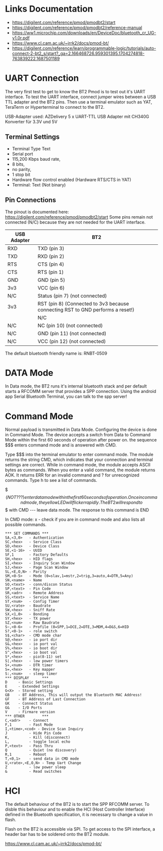 # Links Documentation

* https://digilent.com/reference/pmod/pmodbt2/start
* https://digilent.com/reference/pmod/pmodbt2/reference-manual
* https://ww1.microchip.com/downloads/en/DeviceDoc/bluetooth_cr_UG-v1.0r.pdf
* https://www.cl.cam.ac.uk/~jrrk2/docs/pmod-bt/
* https://digilent.com/reference/learn/programmable-logic/tutorials/auto-connect-2-bt2_s/start?_ga=2.166468726.959301395.1704274818-763839222.1687501189



# UART Connection

The very first test to get to know the BT2 Pmod is to test out it's UART interface.
To test the UART interface, connect jumper wires between a USB TTL adapter and the BT2 pins.
Then use a terminal emulator such as YAT, TeraTerm or Hyperterminal to connect to the BT2.

USB-Adapter used: AZDelivery 5 x UART-TTL USB Adapter mit CH340G Konverter für 3.3V und 5V


## Terminal Settings

* Terminal Type Text
* Serial port 
* 115,200 Kbps baud rate, 
* 8 bits, 
* no parity, 
* 1 stop bit
* Hardware flow control enabled (Hardware RTS/CTS in YAT)
* Terminal: Text (Not binary) 


## Pin Connections
The pinout is documented here: https://digilent.com/reference/pmod/pmodbt2/start
Some pins remain not connected (N/C) because they are not needed for the UART interface.

| USB Adapter	|	BT2 |
|---------------|--------|
|RXD 			|TXD (pin 3)|
|TXD 			|RXD (pin 2)|
|RTS			|CTS (pin 4)|
|CTS			|RTS (pin 1)|
|GND         	|GND (pin 5)|
|3v3         	|VCC (pin 6)|
|N/C         	|Status (pin 7) (not connected)|
|3v3         	|RST (pin 8) (Connected to 3v3 because connecting RST to GND performs a reset!)|
||N/C         	|NC (pin 9) (not connected)|
|N/C         	|NC (pin 10) (not connected)|
|N/C         	|GND (pin 11) (not connected)|
|N/C         	|VCC (pin 12) (not connected)|







The default bluetooth friendly name is: RNBT-0509


# DATA Mode
In Data mode, the BT2 runs it's internal bluetooth stack and per default starts a RFCOMM server
that provides a SPP connection. Using the android app Serial Bluetooth Terminal, you can talk
to the spp server!


# Command Mode
Normal payload is transmitted in Data Mode. 
Configuring the device is done in Command Mode.
The device accepts a switch from Data to Command Mode within the first 60 seconds of operation after power on.
the sequence $$$ enters command mode and is answered with CMD.

Type $$$ into the terminal emulator to enter command mode.
The module returns the string CMD, which indicates that your connection and terminal
settings are correct. While in command mode, the module accepts ASCII bytes as commands. When you enter a valid command, the module returns AOK. It returns ERR for an
invalid command and ? for unrecognized commands. Type h <cr> to see a list of commands.


$$$ (NOT ???) enter data mode within the first 60 seconds of operation. Once in command mode, the yellow LED will flicker rapidly. The BT2 will respond to $$$ with CMD
--- leave data mode. The response to this command is END

In CMD mode:
x - check if you are in command mode and also lists all possible commands.






```
*** SET COMMANDS ***
SA,<3,0>   - Authentication
SC,<hex>   - Service Class
SD,<hex>   - Device Class
SE,<1-16>  - UUID
SF,1       - Factory Defaults
SH,<hex>   - HID flags
SI,<hex>   - Inquiry Scan Window
SJ,<hex>   - Page Scan Window
SL,<E,O,N> - Parity
SM,<0-5>   - Mode (0=slav,1=mstr,2=trig,3=auto,4=DTR,5=Any)
SN,<name>  - Name
SO,<text>  - conn/discon Status
SP,<text>  - Pin Code
SR,<adr>   - Remote Address
SS,<text>  - Service Name
ST,<num>   - Config Timer
SU,<rate>  - Baudrate
SW,<hex>   - Sniff Rate
SX,<1,0>   - Bonding
SY,<hex>   - TX power
SZ,<num>   - Raw Baudrate
S~,<0-6>   - Profile (0=SPP,1=DCE,2=DTE,3=MDM,4=D&S,6=HID
S?,<0-1>   - role switch
S$,<char>  - CMD mode char
S@,<hex>   - io port dir
S&,<hex>   - io port val
S%,<hex>   - io boot dir
S^,<hex>   - io boot val
S*,<hex>   - pio(8-11) set
S|,<hex>   - low power timers
S+,<num>   - DTR timer
S=,<hex>   - Key mapper
S:,<num>   - sleep timer
*** DISPLAY      ***
D     - Basic Settings
E     - Extended Settings
G<X>  - Stored setting
GB    - BT Address, This will output the Bluetooth MAC Address!
GF    - BT Address of Last Connection
GK    - Connect Status
G&    - I/O Ports
V     - Firmare version
*** OTHER        ***
C,<adr>    - Connect
F,1        - Fast Mode
I,<time>,<cod> - Device Scan Inquiry
J          - Hide Pin Code
K,         - Kill (disconnect)
L,         - toggle local echo
P,<text>   - Pass Thru
Q          - Quiet (no discovery)
R,1        - Reboot
T,<0,1>    - send data in CMD mode
U,<rate>,<E,O,N> - Temp Uart Change
Z          - low power sleep
&          - Read switches
```



# HCI

The default behaviour of the BT2 is to start the SPP RFCOMM server.
To disble this behaviour and to enable the HCI (Host Controller Interface) defined
in the Bluetooth specification, it is necessary to change a value in flash. 

Flash on the BT2 is accessible via SPI. To get access to the SPI interface, 
a header bar has to be soldered onto the BT2 module.

https://www.cl.cam.ac.uk/~jrrk2/docs/pmod-bt/